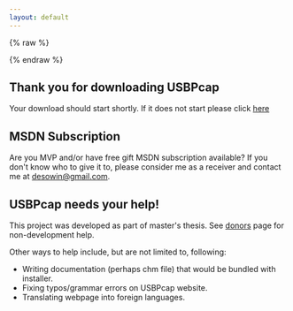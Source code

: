 ```yaml
---
layout: default
---
```


{% raw %}
<script>
    window.onload = function() {
        $.urlParam = function(name){
            var results = new RegExp('[\\?&]' + name + '=([^&#]*)').exec(window.location.href);
            if (results==null){
            return null;
            }else{
            return results[1] || 0;
            }
        }
         setTimeout(function() {
            window.location = 'https://github.com/desowin/usbpcap/releases/download/'+$.urlParam('file');
        }, 2000);
    }
</script>
{% endraw %}

Thank you for downloading USBPcap
---------------------------------

Your download should start shortly. If it does not start please click [here](https://github.com/desowin/usbpcap/releases/download/1.4.1.0/USBPcapSetup-1.4.1.0.exe)

MSDN Subscription
-----------------

Are you MVP and/or have free gift MSDN subscription available? If you don't know who to give it to, please consider me as a receiver and contact me at [desowin@gmail.com](mailto:desowin@gmail.com).

USBPcap needs your help!
------------------------

This project was developed as part of master's thesis. See [donors](donors.html) page for non-development help.

Other ways to help include, but are not limited to, following:  

*   Writing documentation (perhaps chm file) that would be bundled with installer.
*   Fixing typos/grammar errors on USBPcap website.
*   Translating webpage into foreign languages.
